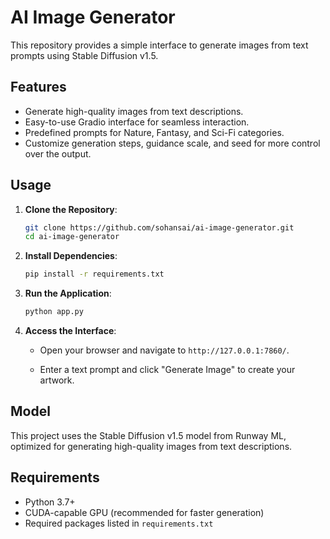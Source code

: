 # AI Image Generator

This repository provides a simple interface to generate images from text prompts using Stable Diffusion v1.5.

## Features
- Generate high-quality images from text descriptions.
- Easy-to-use Gradio interface for seamless interaction.
- Predefined prompts for Nature, Fantasy, and Sci-Fi categories.
- Customize generation steps, guidance scale, and seed for more control over the output.

## Usage

1. **Clone the Repository**:
   ```bash
   git clone https://github.com/sohansai/ai-image-generator.git
   cd ai-image-generator
   ```
   
2. **Install Dependencies**:
   ```bash
   pip install -r requirements.txt
    ```
   
3. **Run the Application**:
   ```bash
   python app.py
    ```
   
4. **Access the Interface**:

   - Open your browser and navigate to `http://127.0.0.1:7860/`.

   - Enter a text prompt and click "Generate Image" to create your artwork.

## Model
This project uses the Stable Diffusion v1.5 model from Runway ML, optimized for generating high-quality images from text descriptions.

## Requirements
- Python 3.7+
- CUDA-capable GPU (recommended for faster generation)
- Required packages listed in `requirements.txt`

